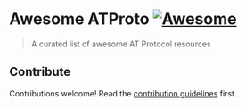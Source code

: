 # Awesome ATProto [![Awesome](https://awesome.re/badge.svg)](https://awesome.re)

> A curated list of awesome AT Protocol resources

## Contribute

Contributions welcome! Read the [contribution guidelines](contributing.md) first.
